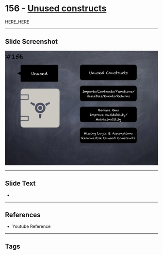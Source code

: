# 156 - [Unused constructs](Unused%20constructs.md)

HERE_HERE

___
## Slide Screenshot
![0156.png](../../images/pitfalls_and_best_practices201/156.png)
___
## Slide Text
- 
___
## References
- Youtube Reference
___
## Tags